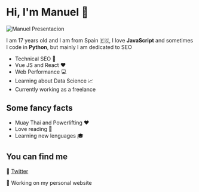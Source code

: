 # Hi, I'm Manuel :punch:

![Manuel Presentacion](images/manu.png)

I am 17 years old and I am from Spain :es:, I love **JavaScript** and sometimes I code in **Python**, but mainly I am dedicated to SEO

- Technical SEO :hammer:
- Vue JS and React :hearts:
- Web Performance :computer:
- Learning about Data Science :chart_with_upwards_trend:
- Currently working as a freelance

## Some fancy facts

- Muay Thai and Powerlifting :hearts:
- Love reading :blue_book:
- Learning new lenguages :mortar_board:

## You can find me

:link: [Twitter](https://twitter.com/Manu_200476)

:link: Working on my personal website


